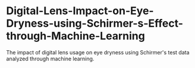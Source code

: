 # Digital-Lens-Impact-on-Eye-Dryness-using-Schirmer-s-Effect-through-Machine-Learning
The impact of digital lens usage on eye dryness using Schirmer's test data analyzed through machine learning.
